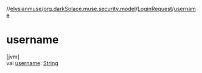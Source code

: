 //[elysianmuse](../../../index.md)/[org.darkSolace.muse.security.model](../index.md)/[LoginRequest](index.md)/[username](username.md)

# username

[jvm]\
val [username](username.md): [String](https://kotlinlang.org/api/latest/jvm/stdlib/kotlin/-string/index.html)
